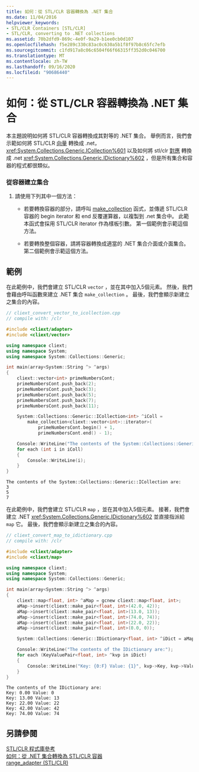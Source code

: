 ```yaml
---
title: 如何：從 STL/CLR 容器轉換為 .NET 集合
ms.date: 11/04/2016
helpviewer_keywords:
- STL/CLR Containers [STL/CLR]
- STL/CLR, converting to .NET collections
ms.assetid: 70b2dfd9-869c-4e0f-9a29-b1ee0cb0d107
ms.openlocfilehash: f5e289c330c83ac0c630a5b1f8f97b8c65fc7efb
ms.sourcegitcommit: c1fd917a8c06c6504f66f66315ff352d0c046700
ms.translationtype: MT
ms.contentlocale: zh-TW
ms.lasthandoff: 09/16/2020
ms.locfileid: "90686440"
---
```

# <a name="how-to-convert-from-a-stlclr-container-to-a-net-collection"></a>如何：從 STL/CLR 容器轉換為 .NET 集合

本主題說明如何將 STL/CLR 容器轉換成其對等的 .NET 集合。 舉例而言，我們會示範如何將 STL/CLR [向量](../dotnet/vector-stl-clr.md) 轉換成 .net， <xref:System.Collections.Generic.ICollection%601> 以及如何將 stl/clr [對應](../dotnet/map-stl-clr.md) 轉換成 .net <xref:System.Collections.Generic.IDictionary%602> ，但是所有集合和容器的程式都很類似。

### <a name="to-create-a-collection-from-a-container"></a>從容器建立集合

1. 請使用下列其中一個方法：

   - 若要轉換容器的部分，請呼叫 [make_collection](../dotnet/make-collection-stl-clr.md) 函式，並傳遞 STL/CLR 容器的 begin iterator 和 end 反覆運算器，以複製到 .net 集合中。 此範本函式會採用 STL/CLR iterator 作為樣板引數。 第一個範例會示範這個方法。

   - 若要轉換整個容器，請將容器轉換成適當的 .NET 集合介面或介面集合。 第二個範例會示範這個方法。

## <a name="examples"></a>範例

在此範例中，我們會建立 STL/CLR `vector` ，並在其中加入5個元素。 然後，我們會藉由呼叫函數來建立 .NET 集合 `make_collection` 。 最後，我們會顯示新建立之集合的內容。

```cpp
// cliext_convert_vector_to_icollection.cpp
// compile with: /clr

#include <cliext/adapter>
#include <cliext/vector>

using namespace cliext;
using namespace System;
using namespace System::Collections::Generic;

int main(array<System::String ^> ^args)
{
    cliext::vector<int> primeNumbersCont;
    primeNumbersCont.push_back(2);
    primeNumbersCont.push_back(3);
    primeNumbersCont.push_back(5);
    primeNumbersCont.push_back(7);
    primeNumbersCont.push_back(11);

    System::Collections::Generic::ICollection<int> ^iColl =
        make_collection<cliext::vector<int>::iterator>(
            primeNumbersCont.begin() + 1,
            primeNumbersCont.end() - 1);

    Console::WriteLine("The contents of the System::Collections::Generic::ICollection are:");
    for each (int i in iColl)
    {
        Console::WriteLine(i);
    }
}
```

```Output
The contents of the System::Collections::Generic::ICollection are:
3
5
7
```

在此範例中，我們會建立 STL/CLR `map` ，並在其中加入5個元素。 接著，我們會建立 .NET <xref:System.Collections.Generic.IDictionary%602> 並直接指派給 `map` 它。 最後，我們會顯示新建立之集合的內容。

```cpp
// cliext_convert_map_to_idictionary.cpp
// compile with: /clr

#include <cliext/adapter>
#include <cliext/map>

using namespace cliext;
using namespace System;
using namespace System::Collections::Generic;

int main(array<System::String ^> ^args)
{
    cliext::map<float, int> ^aMap = gcnew cliext::map<float, int>;
    aMap->insert(cliext::make_pair<float, int>(42.0, 42));
    aMap->insert(cliext::make_pair<float, int>(13.0, 13));
    aMap->insert(cliext::make_pair<float, int>(74.0, 74));
    aMap->insert(cliext::make_pair<float, int>(22.0, 22));
    aMap->insert(cliext::make_pair<float, int>(0.0, 0));

    System::Collections::Generic::IDictionary<float, int> ^iDict = aMap;

    Console::WriteLine("The contents of the IDictionary are:");
    for each (KeyValuePair<float, int> ^kvp in iDict)
    {
        Console::WriteLine("Key: {0:F} Value: {1}", kvp->Key, kvp->Value);
    }
}
```

```Output
The contents of the IDictionary are:
Key: 0.00 Value: 0
Key: 13.00 Value: 13
Key: 22.00 Value: 22
Key: 42.00 Value: 42
Key: 74.00 Value: 74
```

## <a name="see-also"></a>另請參閱

[STL/CLR 程式庫參考](../dotnet/stl-clr-library-reference.md)<br/>
[如何：從 .NET 集合轉換為 STL/CLR 容器](../dotnet/how-to-convert-from-a-dotnet-collection-to-a-stl-clr-container.md)<br/>
[range_adapter (STL/CLR)](../dotnet/range-adapter-stl-clr.md)
